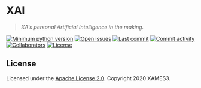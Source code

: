 # XAI <!-- omit in toc -->

> *XA's personal Artificial Intelligence in the making.*

[![Minimum python version](https://img.shields.io/static/v1?label=python&message=3.6%2B&color=blue&logoColor=yellow&style=flat-square&logo=python "Minimum python version")](https://www.python.org/downloads/) [![Open issues](https://img.shields.io/github/issues/xames3/xai?&style=flat-square&logo=github "Open issues")](https://github.com/xames3/xai/issues) [![Last commit](https://img.shields.io/github/last-commit/xames3/xai?&style=flat-square&logo=github "Last commit")](https://github.com/xames3/xai/commits/master) [![Commit activity](https://img.shields.io/github/commit-activity/m/xames3/xai?&style=flat-square&logo=github "Commit activity")](https://github.com/xames3/xai/commits/master) [![Collaborators](https://img.shields.io/github/contributors/xames3/xai?&logoColor=white&style=flat-square&logo=myspace "Contributors")](https://github.com/xames3/xai/settings/access?query=filter%3Acollaborators) [![License](https://img.shields.io/github/license/xames3/xai?&style=flat-square&logo=apache "License")](https://github.com/xames3/xai/blob/master/LICENSE)

## License

Licensed under the [Apache License 2.0](https://github.com/xames3/xai/blob/master/LICENSE). Copyright 2020 XAMES3.
